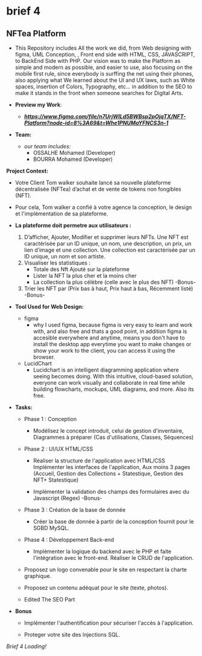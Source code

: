 # brief 4
## NFTea Platform
* This Repository includes All the work we did, from Web designing with figma, UML Conception, 
    , Front end side with HTML, CSS, JAVASCRIPT, to BackEnd Side with PHP.
    Our vision was to make the Platform as simple and modern as possible, and easier to use, also focusing on the mobile first rule, since everybody is surffing the net using their phones, also applying what We learned about the UI and UX laws, such as White spaces, insertion of Colors, Typography, etc...
    in addition to the SEO to make it stands in the front when someone searches for Digital Arts.

* **Preview my Work**:
    - ***https://www.figma.com/file/n7UrjWILd5BWBsp2pOjqTX/NFT-Platform?node-id=8%3A69&t=Whe1PNUMaYFNCS3n-1***

* **Team:**
    * *our team includes:*
        - OSSALHE Mohamed (Developer)
        - BOURRA Mohamed (Developer)

**Project Context:**
* Votre Client Tom walker souhaite lancé sa nouvelle plateforme décentralisée (NFTea) d’achat et de vente de tokens non fongibles (NFT).

* ​Pour cela, Tom walker a confié à votre agence la conception, le design et l'implémentation de sa plateforme.

* **La plateforme doit permetre aux utilisateurs :**
    1. D’afficher, Ajouter, Modifier et supprimer leurs NFTs. Une NFT est caractérisée par un ID unique, un nom, une description, un prix, un lien d’image et une collection. Une collection est caractérisée par un ID unique, un nom et son artiste.
    2. Visualiser les statistiques :
        + Totale des Nft Ajouté sur la plateforme
        + Lister la NFT la plus cher et la moins cher
        + La collection la plus célèbre (celle avec le plus des NFT) -Bonus-
    3. Trier les NFT par (Prix bas à haut, Prix haut à bas, Récemment listé) -Bonus-

* **Tool Used for Web Design:**
    * figma
        - why I used figma, because figma is very easy to learn and work with, and also free and thats a good point, in addition figma is accesible everywhere and anytime, means you don't have to install
    the desktop app everytime you want to make changes or show your
    work to the client, you can access it using the browser.
    * LucidChart
        - Lucidchart is an intelligent diagramming application where seeing becomes doing. With this intuitive, cloud-based solution, everyone can work visually and collaborate in real time while building flowcharts, mockups, UML diagrams, and more. Also its free.

* **Tasks:**
    - Phase 1 : Conception
        + Modélisez le concept introduit, celui de gestion d'inventaire, Diagrammes à préparer (Cas d'utilisations, Classes, Séquences)

    - Phase 2 : UI/UX HTML/CSS
        + Réaliser la structure de l'application avec HTML/CSS Implémenter les interfaces de l'application, Aux moins 3 pages (Accueil, Gestion des Collections + Statestique, Gestion des NFT+ Statestique)

        + Implémenter la validation des champs des formulaires avec du Javascript (Regex) -Bonus-

    - Phase 3 : Création de la base de donnée
        + Créer la base de donnée à partir de la conception fournit pour le SGBD MySQL.


    - Phase 4 : Développement Back-end
        + Implémenter la logique du backend avec le PHP et faite l'intégration avec le front-end. Réaliser le CRUD de l'application.

    - Proposez un logo convenable pour le site en respectant la charte graphique.

    - Proposez un contenu adéquat pour le site (texte, photos).

    - Edited The SEO Part

* **Bonus**
    - Implémenter l'authentification pour sécuriser l'accès à l'application.

    - Proteger votre site des Injections SQL.

*Brief 4 Loading!*
